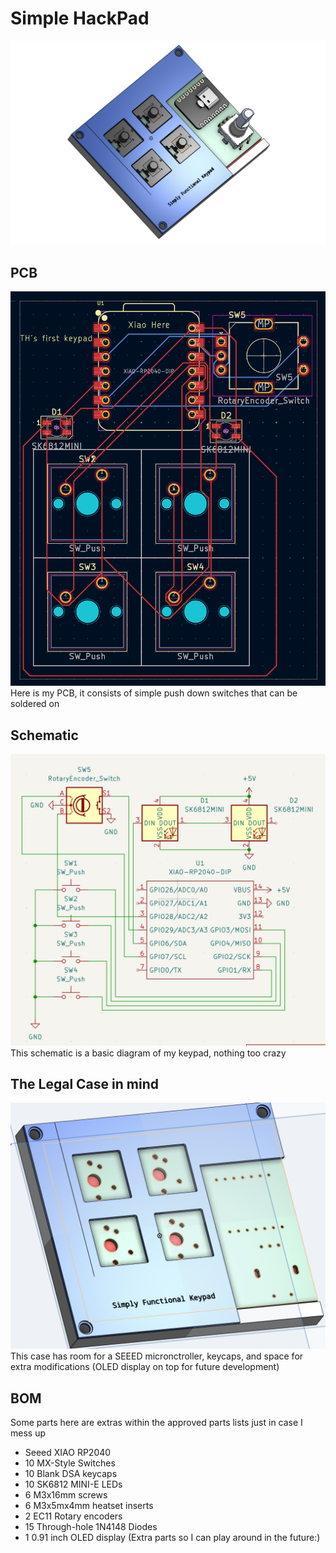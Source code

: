 # Simple HackPad
<img src="./Images/MainPad.png"></img>
## PCB
<img src="./Images/PCB.png"></img>
Here is my PCB, it consists of simple push down switches that can be soldered on

## Schematic
<img src="./Images/Schematic.png"></img>
This schematic is a basic diagram of my keypad, nothing too crazy

## The Legal Case in mind
<img src="./Images/Case.png"></img>
This case has room for a SEEED micronctroller, keycaps, and space for extra modifications (OLED display on top for future development)


## BOM
Some parts here are extras within the approved parts lists just in case I mess up
- Seeed XIAO RP2040
- 10 MX-Style Switches
- 10 Blank DSA keycaps
- 10 SK6812 MINI-E LEDs 
- 6 M3x16mm screws
- 6 M3x5mx4mm heatset inserts
- 2 EC11 Rotary encoders 
- 15 Through-hole 1N4148 Diodes
- 1 0.91 inch OLED display (Extra parts so I can play around in the future:)


